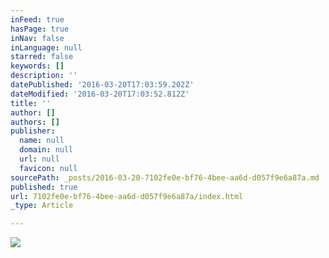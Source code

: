 ```yaml
---
inFeed: true
hasPage: true
inNav: false
inLanguage: null
starred: false
keywords: []
description: ''
datePublished: '2016-03-20T17:03:59.202Z'
dateModified: '2016-03-20T17:03:52.812Z'
title: ''
author: []
authors: []
publisher:
  name: null
  domain: null
  url: null
  favicon: null
sourcePath: _posts/2016-03-20-7102fe0e-bf76-4bee-aa6d-d057f9e6a87a.md
published: true
url: 7102fe0e-bf76-4bee-aa6d-d057f9e6a87a/index.html
_type: Article

---
```

![](https://the-grid-user-content.s3-us-west-2.amazonaws.com/b741a447-812d-4528-9d98-879bab93f6d1.jpg)